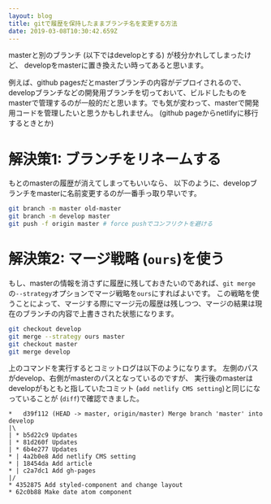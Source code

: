 ```yaml
---
layout: blog
title: gitで履歴を保持したままブランチ名を変更する方法
date: 2019-03-08T10:30:42.659Z
---
```

masterと別のブランチ (以下ではdevelopとする) が枝分かれしてしまったけど、
developをmasterに置き換えたい時ってあると思います。

例えば、github pagesだとmasterブランチの内容がデプロイされるので、
developブランチなどの開発用ブランチを切っておいて、ビルドしたものをmasterで管理するのが一般的だと思います。でも気が変わって、masterで開発用コードを管理したいと思うかもしれません。 (github pageからnetlifyに移行するときとか)

# 解決策1: ブランチをリネームする

もとのmasterの履歴が消えてしまってもいいなら、
以下のように、developブランチをmasterに名前変更するのが一番手っ取り早いです。

```bash
git branch -m master old-master
git branch -m develop master
git push -f origin master # force pushでコンフリクトを避ける
```

# 解決策2: マージ戦略 (`ours`)を使う

もし、masterの情報を消さずに履歴に残しておきたいのであれば、`git merge`の`--strategy`オプションでマージ戦略を`ours`にすればよいです。
この戦略を使うことによって、マージする際にマージ元の履歴は残しつつ、マージの結果は現在のブランチの内容で上書きされた状態になります。

```bash
git checkout develop
git merge --strategy ours master
git checkout master
git merge develop
```

上のコマンドを実行するとコミットログは以下のようになります。
左側のパスがdevelop、右側がmasterのパスとなっているのですが、
実行後のmasterはdevelopがもともと指していたコミット (`add netlify CMS setting`)と同じになっていることが (`diff`)で確認できました。

```
*   d39f112 (HEAD -> master, origin/master) Merge branch 'master' into develop
|\
| * b5d22c9 Updates
| * 81d260f Updates
| * 6b4e277 Updates
* | 4a2b0e8 Add netlify CMS setting
* | 18454da Add article
* | c2a7dc1 Add gh-pages
|/
* 4352875 Add styled-component and change layout
* 62c0b88 Make date atom component
```
